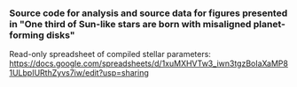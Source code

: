 ### Source code for analysis and source data for figures presented in "One third of Sun-like stars are born with misaligned planet-forming disks"

Read-only spreadsheet of compiled stellar parameters: https://docs.google.com/spreadsheets/d/1xuMXHVTw3_iwn3tgzBoIaXaMP81ULbpIURthZyvs7iw/edit?usp=sharing

